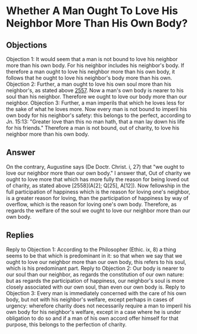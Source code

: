 # Whether A Man Ought To Love His Neighbor More Than His Own Body?
## Objections
Objection 1: It would seem that a man is not bound to love his neighbor more than his own body. For his neighbor includes his neighbor's body. If therefore a man ought to love his neighbor more than his own body, it follows that he ought to love his neighbor's body more than his own.
Objection 2: Further, a man ought to love his own soul more than his neighbor's, as stated above [2557](A[4]). Now a man's own body is nearer to his soul than his neighbor. Therefore we ought to love our body more than our neighbor.
Objection 3: Further, a man imperils that which he loves less for the sake of what he loves more. Now every man is not bound to imperil his own body for his neighbor's safety: this belongs to the perfect, according to Jn. 15:13: "Greater love than this no man hath, that a man lay down his life for his friends." Therefore a man is not bound, out of charity, to love his neighbor more than his own body.
## Answer
On the contrary, Augustine says (De Doctr. Christ. i, 27) that "we ought to love our neighbor more than our own body."
I answer that, Out of charity we ought to love more that which has more fully the reason for being loved out of charity, as stated above [2558](A[2]; Q[25], A[12]). Now fellowship in the full participation of happiness which is the reason for loving one's neighbor, is a greater reason for loving, than the participation of happiness by way of overflow, which is the reason for loving one's own body. Therefore, as regards the welfare of the soul we ought to love our neighbor more than our own body.
## Replies
Reply to Objection 1: According to the Philosopher (Ethic. ix, 8) a thing seems to be that which is predominant in it: so that when we say that we ought to love our neighbor more than our own body, this refers to his soul, which is his predominant part.
Reply to Objection 2: Our body is nearer to our soul than our neighbor, as regards the constitution of our own nature: but as regards the participation of happiness, our neighbor's soul is more closely associated with our own soul, than even our own body is.
Reply to Objection 3: Every man is immediately concerned with the care of his own body, but not with his neighbor's welfare, except perhaps in cases of urgency: wherefore charity does not necessarily require a man to imperil his own body for his neighbor's welfare, except in a case where he is under obligation to do so and if a man of his own accord offer himself for that purpose, this belongs to the perfection of charity.